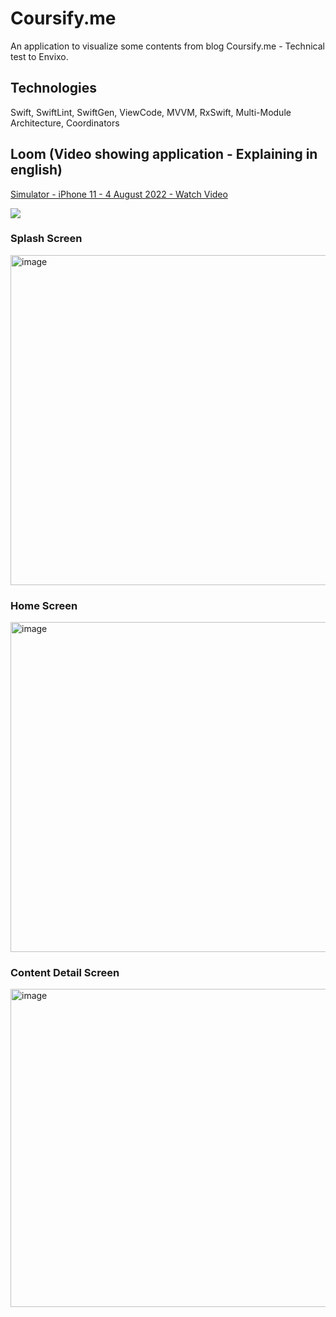 # Coursify.me
An application to visualize some contents from blog Coursify.me - Technical test to Envixo.

## Technologies
Swift, SwiftLint, SwiftGen, ViewCode, MVVM, RxSwift, Multi-Module Architecture, Coordinators

## Loom (Video showing application - Explaining in english) 

<a href="https://www.loom.com/share/98072454d8fc471495dac75679e6066f">
    <p>Simulator - iPhone 11 - 4 August 2022 - Watch Video</p>
    <img style="max-width:300px;" src="https://cdn.loom.com/sessions/thumbnails/98072454d8fc471495dac75679e6066f-with-play.gif">
  </a>
 
### Splash Screen

<img width="528" alt="image" src="https://user-images.githubusercontent.com/80660320/182765914-9cba5673-d4fe-447d-a4c3-a0481d07c859.png">

### Home Screen

<img width="528" alt="image" src="https://user-images.githubusercontent.com/80660320/182765961-9f3f5222-d01a-4389-98a3-a3d490706b10.png">

### Content Detail Screen

<img width="509" alt="image" src="https://user-images.githubusercontent.com/80660320/182766011-37d269c2-f8fe-4f8a-a6be-ca0b68637b3b.png">
